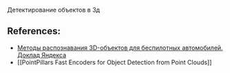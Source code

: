 Детектирование объектов в 3д

## References:
- [Методы распознавания 3D-объектов для беспилотных автомобилей. Доклад Яндекса](https://habr.com/ru/company/yandex/blog/437674/)
- [[PointPillars Fast Encoders for Object Detection from Point Clouds]]
